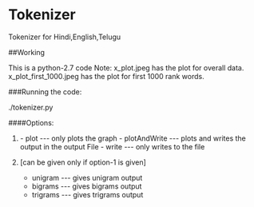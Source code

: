 # Tokenizer
Tokenizer for Hindi,English,Telugu

##Working

This is a python-2.7 code
Note: x_plot.jpeg has the plot for overall data.
      x_plot_first_1000.jpeg has the plot for first 1000 rank words.


###Running the code:

./tokenizer.py <input-file> <output-file> <option-1> <option-2>

####Options:
1. <option-1>
	- plot         --- only plots the graph
	- plotAndWrite --- plots and writes the output in the output File
	- write        --- only writes to the file

2. <option-2> [can be given only if option-1 is given]
	- unigram  --- gives unigram output
	- bigrams  --- gives bigrams output
	- trigrams --- gives trigrams output

